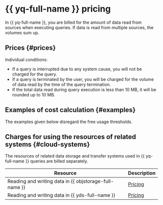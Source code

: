 # {{ yq-full-name }} pricing

In {{ yq-full-name }}, you are billed for the amount of data read from sources when executing queries. If data is read from multiple sources, the volumes sum up.

## Prices {#prices}





Individual conditions:
- If a query is interrupted due to any system cause, you will not be charged for the query.
- If a query is terminated by the user, you will be charged for the volume of data read by the time of the query termination.
- If the total data read during query execution is less than 10 MB, it will be rounded up to 10 MB.


## Examples of cost calculation {#examples}

The examples given below disregard the free usage thresholds.




## Charges for using the resources of related systems {#cloud-systems}

The resources of related data storage and transfer systems used in {{ yq-full-name }} queries are billed separately.

| Resource | Description |
|---|---|
| Reading and writing data in {{ objstorage-full-name }} | [Pricing](../storage/pricing.md) |
| Reading and writing data in {{ yds-full-name }} | [Pricing](../data-streams/pricing.md) |
